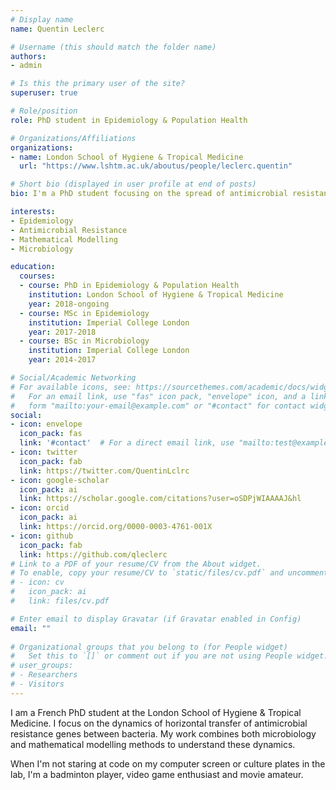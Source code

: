 ```yaml
---
# Display name
name: Quentin Leclerc

# Username (this should match the folder name)
authors:
- admin

# Is this the primary user of the site?
superuser: true

# Role/position
role: PhD student in Epidemiology & Population Health

# Organizations/Affiliations
organizations:
- name: London School of Hygiene & Tropical Medicine
  url: "https://www.lshtm.ac.uk/aboutus/people/leclerc.quentin"

# Short bio (displayed in user profile at end of posts)
bio: I'm a PhD student focusing on the spread of antimicrobial resistance genes between bacteria.

interests:
- Epidemiology
- Antimicrobial Resistance
- Mathematical Modelling
- Microbiology

education:
  courses:
  - course: PhD in Epidemiology & Population Health
    institution: London School of Hygiene & Tropical Medicine
    year: 2018-ongoing
  - course: MSc in Epidemiology
    institution: Imperial College London
    year: 2017-2018
  - course: BSc in Microbiology
    institution: Imperial College London
    year: 2014-2017

# Social/Academic Networking
# For available icons, see: https://sourcethemes.com/academic/docs/widgets/#icons
#   For an email link, use "fas" icon pack, "envelope" icon, and a link in the
#   form "mailto:your-email@example.com" or "#contact" for contact widget.
social:
- icon: envelope
  icon_pack: fas
  link: '#contact'  # For a direct email link, use "mailto:test@example.org".
- icon: twitter
  icon_pack: fab
  link: https://twitter.com/QuentinLclrc
- icon: google-scholar
  icon_pack: ai
  link: https://scholar.google.com/citations?user=oSDPjWIAAAAJ&hl
- icon: orcid
  icon_pack: ai
  link: https://orcid.org/0000-0003-4761-001X 
- icon: github
  icon_pack: fab
  link: https://github.com/qleclerc
# Link to a PDF of your resume/CV from the About widget.
# To enable, copy your resume/CV to `static/files/cv.pdf` and uncomment the lines below.  
# - icon: cv
#   icon_pack: ai
#   link: files/cv.pdf

# Enter email to display Gravatar (if Gravatar enabled in Config)
email: ""
  
# Organizational groups that you belong to (for People widget)
#   Set this to `[]` or comment out if you are not using People widget.  
# user_groups:
# - Researchers
# - Visitors
---
```


I am a French PhD student at the London School of Hygiene & Tropical Medicine. I focus on the dynamics of horizontal transfer of antimicrobial resistance genes between bacteria. My work combines both microbiology and mathematical modelling methods to understand these dynamics.

When I'm not staring at code on my computer screen or culture plates in the lab, I'm a badminton player, video game enthusiast and movie amateur.
